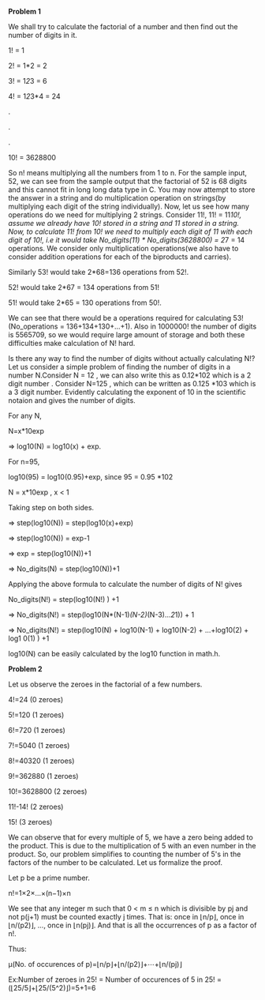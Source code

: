 **Problem 1**

We shall try to calculate the factorial of a number and then find out the number of digits in it.

1! = 1

2! = 1*2 = 2

3! = 1*2*3 = 6

4! = 1*2*3*4 = 24

.

.

.

10! = 3628800

So n! means multiplying all the numbers from 1 to n. For the sample input, 52, we can see from the sample output that the factorial of 52 is 68 digits and this cannot fit in long long data type in C. You may now attempt to store the answer in a string and do multiplication operation on strings(by multiplying each digit of the string individually). Now, let us see how many operations do we need for multiplying 2 strings. Consider 11!, 11! = 11*10!, assume we already have 10! stored in a string and 11 stored in a string. Now, to calculate 11! from 10! we need to multiply each digit of 11 with each digit of 10!, i.e it would take No_digits(11) * No_digits(3628800) = 2*7 = 14 operations. We consider only multiplication operations(we also have to consider addition operations for each of the biproducts and carries).


Similarly 53! would take 2*68=136 operations from 52!.

52! would take 2*67 = 134 operations from 51!

51! would take 2*65 = 130 operations from 50!.

We can see that there would be a operations required for calculating 53! (No_operations = 136+134+130+...+1). Also in 1000000! the number of digits is 5565709, so we would require large amount of storage and both these difficulties make calculation of N! hard.

Is there any way to find the number of digits without actually calculating N!? Let us consider a simple problem of finding the number of digits in a number N.Consider N = 12 , we can also write this as 0.12*102 which is a 2 digit number . Consider N=125 , which can be written as 0.125 *103 which is a 3 digit number. Evidently calculating the exponent of 10 in the scientific notaion and gives the number of digits.

For any N,

N=x*10exp

=> log10(N) = log10(x) + exp.

For n=95,

log10(95) = log10(0.95)+exp, since 95 = 0.95 *102

N = x*10exp , x < 1

Taking step on both sides.

=> step(log10(N)) = step(log10(x)+exp)

=> step(log10(N)) = exp-1

=> exp = step(log10(N))+1

=> No_digits(N) = step(log10(N))+1


Applying the above formula to calculate the number of digits of N! gives

No_digits(N!) = step(log10(N!) ) +1

=> No_digits(N!) = step(log10(N*(N-1)*(N-2)*(N-3)...*2*1)) + 1

=> No_digits(N!) = step(log10(N) + log10(N-1) + log10(N-2) + ...+log10(2) + log1
0(1) ) +1

log10(N) can be easily calculated by the log10 function in math.h.


**Problem 2**

Let us observe the zeroes in the factorial of a few numbers.

4!=24 (0 zeroes)

5!=120 (1 zeroes)

6!=720 (1 zeroes)

7!=5040 (1 zeroes)

8!=40320 (1 zeroes)

9!=362880 (1 zeroes)

10!=3628800 (2 zeroes)

11!-14! (2 zeroes)

15! (3 zeroes)


We can observe that for every multiple of 5, we have a zero being added to the product. This is due to the multiplication of 5 with an even number in the product. So, our problem simplifies to counting the number of 5's in the factors of the number to be calculated. Let us formalize the proof.

Let p be a prime number.

n!=1×2×…×(n−1)×n

We see that any integer m such that 0 < m ≤ n which is divisible by pj and not p(j+1) must be counted exactly j times. That is: once in ⌊n/p⌋, once in ⌊n/(p2)⌋, …, once in ⌊n(pj)⌋. And that is all the occurrences of p as a factor of n!.

Thus:

μ(No. of occurences of p)=⌊n/p⌋+⌊n/(p2)⌋+⋯+⌊n/(pj)⌋

Ex:Number of zeroes in 25! = Number of occurences of 5 in 25! = (⌊25/5⌋+⌊25/(5^2)⌋)=5+1=6


